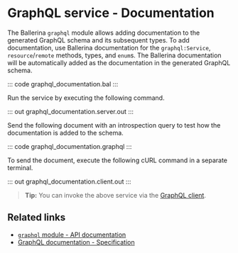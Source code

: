 # GraphQL service - Documentation

The Ballerina `graphql` module allows adding documentation to the generated GraphQL schema and its subsequent types. To add documentation, use Ballerina documentation for the `graphql:Service`, `resource`/`remote` methods, types, and `enum`s. The Ballerina documentation will be automatically added as the documentation in the generated GraphQL schema.

::: code graphql_documentation.bal :::

Run the service by executing the following command.

::: out graphql_documentation.server.out :::

Send the following document with an introspection query to test how the documentation is added to the schema.

::: code graphql_documentation.graphql :::

To send the document, execute the following cURL command in a separate terminal.

::: out graphql_documentation.client.out :::

>**Tip:** You can invoke the above service via the [GraphQL client](/learn/by-example/graphql-client-query-endpoint/).

## Related links
- [`graphql` module - API documentation](https://lib.ballerina.io/ballerina/graphql/latest)
- [GraphQL documentation - Specification](/spec/graphql/#35-documentation)
